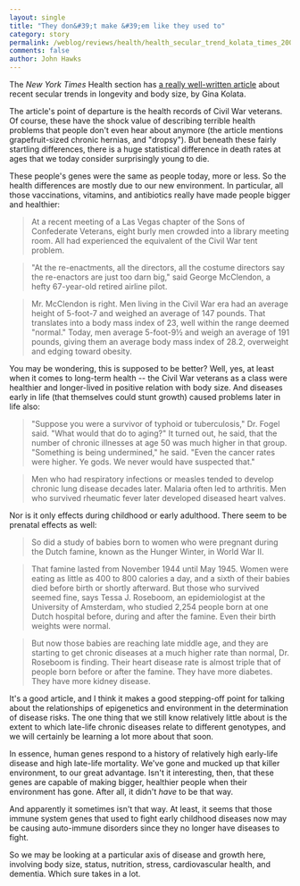```yaml
---
layout: single 
title: "They don&#39;t make &#39;em like they used to" 
category: story
permalink: /weblog/reviews/health/health_secular_trend_kolata_times_2006.html
comments: false 
author: John Hawks 
---
```



<p>
The <i>New York Times</i> Health section has <a href="http://www.nytimes.com/2006/07/30/health/30age.html">a really well-written article</a> about recent secular trends in longevity and body size, by Gina Kolata. 
</p>

<p>
The article's point of departure is the health records of Civil War veterans. Of course, these have the shock value of describing terrible health problems that people don't even hear about anymore (the article mentions grapefruit-sized chronic hernias, and "dropsy"). But beneath these fairly startling differences, there is a huge statistical difference in death rates at ages that we today consider surprisingly young to die. 
</p>

<p>
These people's genes were the same as people today, more or less. So the health differences are mostly due to our new environment. In particular, all those vaccinations, vitamins, and antibiotics really have made people bigger and healthier: 
</p>

<blockquote>At a recent meeting of a Las Vegas chapter of the Sons of Confederate Veterans, eight burly men crowded into a library meeting room. All had experienced the equivalent of the Civil War tent problem.</blockquote>

<blockquote>"At the re-enactments, all the directors, all the costume directors say the re-enactors are just too darn big," said George McClendon, a hefty 67-year-old retired airline pilot.</blockquote>

<blockquote>Mr. McClendon is right. Men living in the Civil War era had an average height of 5-foot-7 and weighed an average of 147 pounds. That translates into a body mass index of 23, well within the range deemed "normal." Today, men average 5-foot-9&#189; and weigh an average of 191 pounds, giving them an average body mass index of 28.2, overweight and edging toward obesity.</blockquote>

<p>
You may be wondering, this is supposed to be better? Well, yes, at least when it comes to long-term health -- the Civil War veterans as a class were healthier and longer-lived in positive relation with body size. And diseases early in life (that themselves could stunt growth) caused problems later in life also: 
</p>

<blockquote>"Suppose you were a survivor of typhoid or tuberculosis," Dr. Fogel said. "What would that do to aging?" It turned out, he said, that the number of chronic illnesses at age 50 was much higher in that group. "Something is being undermined," he said. "Even the cancer rates were higher. Ye gods. We never would have suspected that."</blockquote>

<blockquote>Men who had respiratory infections or measles tended to develop chronic lung disease decades later. Malaria often led to arthritis. Men who survived rheumatic fever later developed diseased heart valves.</blockquote>

<p>
Nor is it only effects during childhood or early adulthood. There seem to be prenatal effects as well: 
</p>

<blockquote>So did a study of babies born to women who were pregnant during the Dutch famine, known as the Hunger Winter, in World War II.</blockquote>

<blockquote>That famine lasted from November 1944 until May 1945. Women were eating as little as 400 to 800 calories a day, and a sixth of their babies died before birth or shortly afterward. But those who survived seemed fine, says Tessa J. Roseboom, an epidemiologist at the University of Amsterdam, who studied 2,254 people born at one Dutch hospital before, during and after the famine. Even their birth weights were normal.</blockquote>

<blockquote>But now those babies are reaching late middle age, and they are starting to get chronic diseases at a much higher rate than normal, Dr. Roseboom is finding. Their heart disease rate is almost triple that of people born before or after the famine. They have more diabetes. They have more kidney disease.</blockquote>

<p>
It's a good article, and I think it makes a good stepping-off point for talking about the relationships of epigenetics and environment in the determination of disease risks. The one thing that we still know relatively little about is the extent to which late-life chronic diseases relate to different genotypes, and we will certainly be learning a lot more about that soon.
</p>

<p>
In essence, human genes respond to a history of relatively high early-life disease and high late-life mortality. We've gone and mucked up that killer environment, to our great advantage. Isn't it interesting, then, that these genes are capable of making bigger, healthier people when their environment has gone. After all, it didn't <i>have</i> to be that way. 
</p>

<p>
And apparently it sometimes isn't that way. At least, it seems that those immune system genes that used to fight early childhood diseases now may be causing auto-immune disorders since they no longer have diseases to fight. 
</p>

<p>
So we may be looking at a particular axis of disease and growth here, involving body size, status, nutrition, stress, cardiovascular health, and dementia. Which sure takes in a lot. 
</p>

